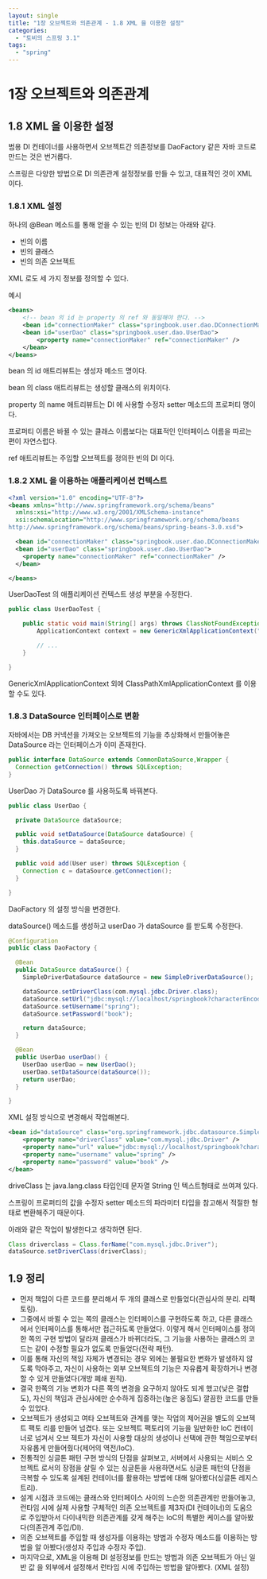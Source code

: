 ```yaml
---
layout: single
title: "1장 오브젝트와 의존관계 - 1.8 XML 을 이용한 설정"
categories:
  - "토비의 스프링 3.1"
tags:
  - "spring"
---
```


# 1장 오브젝트와 의존관계

## 1.8 XML 을 이용한 설정

범용 DI 컨테이너를 사용하면서 오브젝트간 의존정보를 DaoFactory 같은 자바 코드로 만드는 것은 번거롭다.

스프링은 다양한 방법으로 DI 의존관계 설정정보를 만들 수 있고, 대표적인 것이 XML 이다.

### 1.8.1 XML 설정

하나의 @Bean 메소드를 통해 얻을 수 있는 빈의 DI 정보는 아래와 같다.

- 빈의 이름
- 빈의 클래스
- 빈의 의존 오브젝트

<!--more-->

XML 로도 세 가지 정보를 정의할 수 있다.

예시

```xml
<beans>
    <!-- bean 의 id 는 property 의 ref 와 동일해야 한다. -->
    <bean id="connectionMaker" class="springbook.user.dao.DConnectionMaker" />
    <bean id="userDao" class="springbook.user.dao.UserDao">
        <property name="connectionMaker" ref="connectionMaker" />
    </bean>
</beans>
```

bean 의 id 애트리뷰트는 생성자 메소드 명이다.

bean 의 class 애트리뷰트는 생성할 클래스의 위치이다.

property 의 name 애트리뷰트는 DI 에 사용할 수정자 setter 메소드의 프로퍼티 명이다.

프로퍼티 이름은 바뀔 수 있는 클래스 이름보다는 대표적인 인터페이스 이름을 따르는 편이 자연스럽다.

ref 애트리뷰트는 주입할 오브젝트를 정의한 빈의 DI 이다.

### 1.8.2 XML 을 이용하는 애플리케이션 컨텍스트

```xml
<?xml version="1.0" encoding="UTF-8"?>
<beans xmlns="http://www.springframework.org/schema/beans"
  xmlns:xsi="http://www.w3.org/2001/XMLSchema-instance"
  xsi:schemaLocation="http://www.springframework.org/schema/beans
http://www.springframework.org/schema/beans/spring-beans-3.0.xsd">

  <bean id="connectionMaker" class="springbook.user.dao.DConnectionMaker" />
  <bean id="userDao" class="springbook.user.dao.UserDao">
    <property name="connectionMaker" ref="connectionMaker" />
  </bean>

</beans>
```

UserDaoTest 의 애플리케이션 컨텍스트 생성 부분을 수정한다.

```java
public class UserDaoTest {

	public static void main(String[] args) throws ClassNotFoundException, SQLException {
		ApplicationContext context = new GenericXmlApplicationContext("applicationcontext.xml");

		// ...
	}

}
```

GenericXmlApplicationContext 외에 ClassPathXmlApplicationContext 를 이용할 수도 있다.

### 1.8.3 DataSource 인터페이스로 변환

자바에서는 DB 커넥션을 가져오는 오브젝트의 기능을 추상화해서 만들어놓은 DataSource 라는 인터페이스가 이미 존재한다.

```java
public interface DataSource extends CommonDataSource,Wrapper {
  Connection getConnection() throws SQLException;
}
```

UserDao 가 DataSource 를 사용하도록 바꿔본다.

```java
public class UserDao {

  private DataSource dataSource;

  public void setDataSource(DataSource dataSource) {
    this.dataSource = dataSource;
  }

  public void add(User user) throws SQLException {
    Connection c = dataSource.getConnection();
  }

}
```

DaoFactory 의 설정 방식을 변경한다.

dataSource() 메소드를 생성하고 userDao 가 dataSource 를 받도록 수정한다.

```java
@Configuration
public class DaoFactory {

  @Bean
  public DataSource dataSource() {
    SimpleDriverDataSource dataSource = new SimpleDriverDataSource();

    dataSource.setDriverClass(com.mysql.jdbc.Driver.class);
    dataSource.setUrl("jdbc:mysql://localhost/springbook?characterEncoding=UTF-8");
    dataSource.setUsername("spring");
    dataSource.setPassword("book");

    return dataSource;
  }

  @Bean
  public UserDao userDao() {
    UserDao userDao = new UserDao();
    userDao.setDataSource(dataSource());
    return userDao;
  }

}
```

XML 설정 방식으로 변경해서 작업해본다.

```xml
<bean id="dataSource" class="org.springframework.jdbc.datasource.SimpleDriverDataSource">
    <property name="driverClass" value="com.mysql.jdbc.Driver" />
    <property name="url" value="jdbc:mysql://localhost/springbook?characterEncoding=UTF-8" />
    <property name="username" value="spring" />
    <property name="password" value="book" />
</bean>
```

driveClass 는 java.lang.class 타입인데 문자열 String 인 텍스트형태로 쓰여져 있다.

스프링이 프로퍼티의 값을 수정자 setter 메소드의 파라미터 타입을 참고해서 적절한 형태로 변환해주기 때문이다.

아래와 같은 작업이 발생한다고 생각하면 된다.

```java
Class driverclass = Class.forName("com.mysql.jdbc.Driver");
dataSource.setDriverClass(driverClass);
```

## 1.9 정리

- 먼저 책임이 다른 코드를 분리해서 두 개의 클래스로 만들었다(관심사의 분리. 리팩토링).
- 그중에서 바뀔 수 있는 쪽의 클래스는 인터페이스를 구현하도록 하고, 다른 클래스에서 인터페이스를 통해서만 접근하도록 만들었다. 이렇게 해서 인터페이스를 정의한 쪽의 구현 방법이 달라져 클래스가 바뀌더라도, 그 기능을 사용하는 클래스의 코드는 같이 수정할 필요가 없도록 만들었다(전략 패턴).
- 이를 통해 자신의 책임 자체가 변경되는 경우 외에는 불필요한 변화가 발생하지 않도록 막아주고, 자신이 사용하는 외부 오브젝트의 기능은 자유롭게 확장하거나 변경할 수 있게 만들었다(개방 폐쇄 원칙).
- 결국 한쪽의 기능 변화가 다른 쪽의 변경을 요구하지 않아도 되게 했고(낮은 결합도), 자신의 책임과 관심사에만 순수하게 집중하는(높은 웅집도) 깔끔한 코드를 만들 수 있었다.
- 오브젝트가 생성되고 여타 오브젝트와 관계를 맺는 작업의 제어권을 별도의 오브젝트 팩토 리를 만들어 넘겼다. 또는 오브젝트 팩토리의 기능을 일반화한 IoC 컨테이너로 넘겨서 오브 젝트가 자신이 사용할 대상의 생성이나 선택에 관한 책임으로부터 자유롭게 만들어줬다(제어의 역전/IoC).
- 전통적인 싱글톤 패턴 구현 방식의 단점을 살펴보고, 서버에서 사용되는 서비스 오브젝트 로서의 장점을 살릴 수 있는 싱글톤을 사용하면서도 싱글톤 패턴의 단점을 극복할 수 있도록 설계된 컨테이너를 활용하는 방법에 대해 알아봤다(싱글톤 레지스트리).
- 설계 시점과 코드에는 클래스와 인터페이스 사이의 느슨한 의존관계만 만들어놓고, 런타임 시에 실제 사용할 구체적인 의존 오브젝트를 제3자(DI 컨테이너)의 도움으로 주입받아서 다이내믹한 의존관계를 갖게 해주는 IoC의 특별한 케이스를 알아봤다(의존관계 주입/DI).
- 의존 오브젝트를 주입할 때 생성자를 이용하는 방법과 수정자 메소드를 이용하는 방법을 알 아봤다(생성자 주입과 수정자 주입).
- 마지막으로, XML을 이용해 DI 설정정보를 만드는 방법과 의존 오브젝트가 아닌 일반 값 을 외부에서 설정해서 런타임 시에 주입하는 방법을 알아봤다. (XML 설정)
